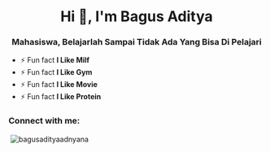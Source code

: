<h1 align="center">Hi 👋, I'm Bagus Aditya</h1>
<h3 align="center">Mahasiswa, Belajarlah Sampai Tidak Ada Yang Bisa Di Pelajari</h3>

- ⚡ Fun fact **I Like Milf**
- ⚡ Fun fact **I Like Gym**
- ⚡ Fun fact **I Like Movie**
- ⚡ Fun fact **I Like Protein**


<h3 align="left">Connect with me:</h3>
<p align="left">
</p>

<p>&nbsp;<img align="center" src="https://github-readme-stats.vercel.app/api?username=bagusadityaadnyana&show_icons=true&locale=en" alt="bagusadityaadnyana" /></p>
